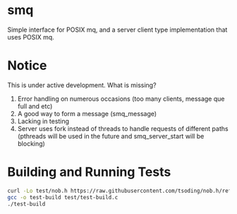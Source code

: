 # smq
Simple interface for POSIX mq, and a server client type implementation that uses POSIX mq.

# Notice

This is under active development.
What is missing?
1) Error handling on numerous occasions (too many clients, message que full and etc)
2) A good way to form a message (smq_message)
3) Lacking in testing
4) Server uses fork instead of threads to handle requests of different paths (pthreads will be used in the future and smq_server_start will be blocking) 

# Building and Running Tests

```bash
curl -Lo test/nob.h https://raw.githubusercontent.com/tsoding/nob.h/refs/heads/main/nob.h
gcc -o test-build test/test-build.c
./test-build
```
